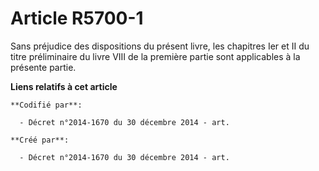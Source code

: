# Article R5700-1

Sans préjudice des dispositions du présent livre, les chapitres Ier et II du titre préliminaire du livre VIII de la première
partie sont applicables à la présente partie.

**Liens relatifs à cet article**

	**Codifié par**:

	  - Décret n°2014-1670 du 30 décembre 2014 - art.

	**Créé par**:

	  - Décret n°2014-1670 du 30 décembre 2014 - art.
